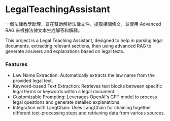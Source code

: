 # LegalTeachingAssistant
一個法律教學助理，旨在幫助解析法律文件，提取相關條文，並使用 Advanced RAG 來根據法律文本生成解答和解釋。

This project is a Legal Teaching Assistant, designed to help in parsing legal documents, extracting relevant sections, then using advanced RAG to generate answers and explanations based on legal texts.

### Features
* Law Name Extraction: Automatically extracts the law name from the provided legal text.
* Keyword-based Text Extraction: Retrieves text blocks between specific legal terms or keywords within a legal document.
* Customizable Prompting: Leverages OpenAI's GPT model to process legal questions and generate detailed explanations.
* Integration with LangChain: Uses LangChain for chaining together different text-processing steps and retrieving data from various sources.
